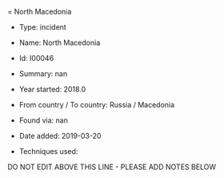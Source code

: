 = North Macedonia

* Type: incident

* Name: North Macedonia

* Id: I00046

* Summary: nan

* Year started: 2018.0

* From country / To country: Russia / Macedonia

* Found via: nan

* Date added: 2019-03-20

* Techniques used: 


DO NOT EDIT ABOVE THIS LINE - PLEASE ADD NOTES BELOW
